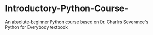 # Introductory-Python-Course-
An absolute-beginner Python course based on Dr. Charles Severance's Python for Everybody textbook. 
